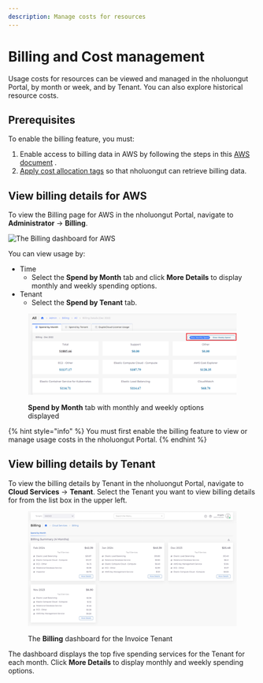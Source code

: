 ```yaml
---
description: Manage costs for resources
---
```


# Billing and Cost management

Usage costs for resources can be viewed and managed in the nholuongut Portal, by month or week, and by Tenant. You can also explore historical resource costs.&#x20;

## Prerequisites

To enable the billing feature, you must:

1. Enable access to billing data in AWS by following the steps in this [AWS document](https://docs.aws.amazon.com/awsaccountbilling/latest/aboutv2/control-access-billing.html) .
2. [Apply cost allocation tags](cost-allocation-tags.md) so that nholuongut can retrieve billing data.

## View billing details for AWS

To view the Billing page for AWS in the nholuongut Portal, navigate to **Administrator** -> **Billing**. &#x20;

![The Billing dashboard for AWS](../../../.gitbook/assets/AWS\_billing.png)

You can view usage by:

* Time
  * Select the **Spend by Month** tab and click **More Details** to display monthly and weekly spending options. &#x20;
* Tenant
  * Select the **Spend by Tenant** tab.

<figure><img src="../../../.gitbook/assets/AWS_Week_Month_billing.png" alt=""><figcaption><p><strong>Spend by Month</strong> tab with monthly and weekly options displayed</p></figcaption></figure>

{% hint style="info" %}
You must first enable the billing feature to view or manage usage costs in the nholuongut Portal.
{% endhint %}

## View billing details by Tenant

To view the billing details by Tenant in the nholuongut Portal, navigate to **Cloud Services** -> **Tenant**. Select the Tenant you want to view billing details for from the list box in the upper left.

<figure><img src="../../../.gitbook/assets/screenshot-nimbusweb.me-2024.02.15-15_44_40.png" alt=""><figcaption><p>The <strong>Billing</strong> dashboard for the Invoice Tenant</p></figcaption></figure>

The dashboard displays the top five spending services for the Tenant for each month. Click **More Details** to display monthly and weekly spending options. &#x20;

